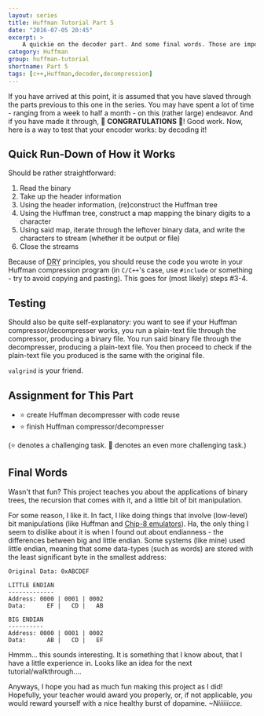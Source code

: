 ```yaml
---
layout: series
title: Huffman Tutorial Part 5
date: "2016-07-05 20:45"
excerpt: >
    A quickie on the decoder part. And some final words. Those are important.
category: Huffman
group: huffman-tutorial
shortname: Part 5
tags: [c++,Huffman,decoder,decompression]
---
```


If you have arrived at this point, it is assumed that you have slaved through
the parts previous to this one in the series. You may have spent a lot of time -
ranging from a week to half a month - on this (rather large) endeavor. And if
you have made it through, :confetti_ball: **CONGRATULATIONS** :confetti_ball:!
Good work. Now, here is a way to test that your encoder works: by decoding it!


## Quick Run-Down of How it Works

Should be rather straightforward:

1. Read the binary
2. Take up the header information
3. Using the header information, (re)construct the Huffman tree
4. Using the Huffman tree, construct a map mapping the binary digits to a
   character
5. Using said map, iterate through the leftover binary data, and write
   the characters to stream (whether it be output or file)
6. Close the streams

Because of <abbr title="Don't Repeat Yourself">DRY</abbr> principles, you
should reuse the code you wrote in your Huffman compression program (in
`C/C++`'s case, use `#include` or something - try to avoid copying and
pasting). This goes for (most likely) steps #3-4.


## Testing

Should also be quite self-explanatory: you want to see if your Huffman
compressor/decompresser works, you run a plain-text file through the
compressor, producing a binary file. You run said binary file through the
decompresser, producing a plain-text file. You then proceed to check if the
plain-text file you produced is the same with the original file.

`valgrind` is your friend.


## Assignment for This Part

- :star: create Huffman decompresser with code reuse
- :star: finish Huffman compressor/decompresser

(:star: denotes a challenging task. :star2: denotes an even more challenging
  task.)


## Final Words

Wasn't that fun? This project teaches you about the applications of binary
trees, the recursion that comes with it, and a little bit of bit manipulation.

For some reason, I like it. In fact, I like doing things that involve
(low-level) bit manipulations (like Huffman and [Chip-8 emulators][c8]). Ha,
the only thing I seem to dislike about it is when I found out about
endianness - the differences between big and little endian. Some systems (like
mine) used little endian, meaning that some data-types (such as words) are
stored with the least significant byte in the smallest address:

~~~
Original Data: 0xABCDEF

LITTLE ENDIAN
-------------
Address: 0000 | 0001 | 0002
Data:      EF |   CD |   AB

BIG ENDIAN
----------
Address: 0000 | 0001 | 0002
Data:      AB |   CD |   EF
~~~

Hmmm... this sounds interesting. It is something that I know about, that I have
a little experience in. Looks like an idea for the next tutorial/walkthrough....

Anyways, I hope you had as much fun making this project as I did! Hopefully,
your teacher would award you properly, or, if not applicable, *you* would
reward yourself with a nice healthy burst of dopamine. *~Niiiiiicce*.







[c8]: https://github.com/cheukyin699/chip-8-tools
